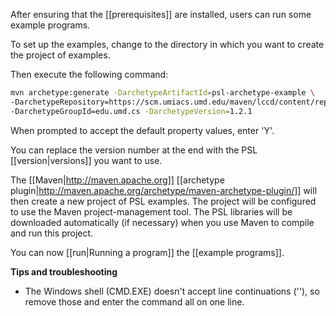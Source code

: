 After ensuring that the [[prerequisites]] are installed, users can run some example programs. 

To set up the examples, change to the directory in which you want to create the project of examples.

Then execute the following command:

```sh
mvn archetype:generate -DarchetypeArtifactId=psl-archetype-example \
-DarchetypeRepository=https://scm.umiacs.umd.edu/maven/lccd/content/repositories/psl-releases/ \
-DarchetypeGroupId=edu.umd.cs -DarchetypeVersion=1.2.1
```

When prompted to accept the default property values, enter 'Y'.

You can replace the version number at the end with the PSL [[version|versions]] you want to use. 

The [[Maven|http://maven.apache.org]] [[archetype plugin|http://maven.apache.org/archetype/maven-archetype-plugin/]] will then create a new project of PSL examples. The project will be configured to use the Maven project-management tool. The PSL libraries will be downloaded automatically (if necessary) when you use Maven to compile and run this project.

You can now [[run|Running a program]] the [[example programs]].

**Tips and troubleshooting**

* The Windows shell (CMD.EXE) doesn't accept line continuations ('\'), so remove those and enter the command all on one line.